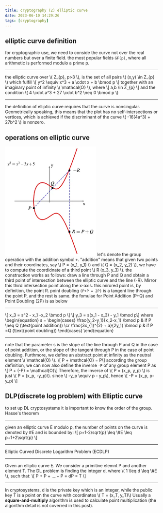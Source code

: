 ```yaml
---
title: cryptography (2) elliptic curve
date: 2023-06-10 14:29:26
tags: [cryptography]
---
```

<script
  src="https://cdn.mathjax.org/mathjax/latest/MathJax.js?config=TeX-AMS-MML_HTMLorMML"
  type="text/javascript">
</script>


## elliptic curve definition
for cryptographic use, we need to conside the curve not over the real numbers but over a finite field. the most popular fields `GF(p)`, where all arithmetic is performed modulo a prime p.
***
the elliptic curve over \\( Z_{p}, p>3 \\), is the set of all pairs \\( (x,y) \in Z_{p} \\) which fulfill
 \\[ y^2 \equiv x^3 + a \cdot x + b \bmod p \\]
together with an imaginary point of infinity \\( \mathcal{O} \\), where
 \\[ a,b \in Z_{p} \\]
 and the condition \\( 4 \cdot a^3 + 27 \cdot b^2 \neq 0 \bmod p \\)
***
the definition of elliptic curve requires that the curve is nonsingular. Geometrically speaking, this means that the plot has no self-intersections or vertices, which is achieved if the discriminant of the curve \\( -16(4a^3) + 27b^2 \\) is nonzero.

## operations on elliptic curve
![point addition](/images/elliptic_curve/point_addition.webp)
let's denote the group operation with the addition symbol `+`. "addition" means that given two points and their coordinates, say \\( P = (x_1, y_1) \\) and \\( Q = (x_2, y_2) \\), we have to compute the coordidnate of a third point \\( R (x_3, y_3) \\). the construction works as follows: draw a line through P and Q and obtain a third point of intersection between the elliptic curve and the line (-R). Mirror this third intersection point along the x-axis. this mirored point is, by definition, the point R. point doubling `(P+P = 2P)` is a tangent line through the point P, and the rest is same.
the fomulae for Point Addition (P+Q) and Point Doubling (2P) is as below 
***
 \\[ x_3 = s^2 - x_1 -x_2 \bmod p \\]
 \\[ y_3 = s(x_1 - x_3) - y_1 \bmod p\\]
 where 
\begin{equation}
s = 
\begin{cases}
\frac{y_2-y_1}{x_2-x_1} \bmod p & if P \neq Q (\text{point addition}) \cr
\frac{3x_{1}^{2} + a}{2y_1} \bmod p  & if P =Q (\text{point doubling})
\end{cases}
\end{equation}
***
note that the parameter s is the slope of the line through P and Q in the case of point addition, or the slope of the tangent through P in the case of point doubling.
Furthmore, we define an abstract point at infinity as the neutral element \\( \mathcal{O} \\). 
\\[ P + \mathcal{O} = P\\]
according the group definition, we can now also define the inverse `-P` of any group element P as
\\[ P + (-P) = \mathcal{O}\\]
Therefore, the inverse of \\( P = (x_p, y_p) \\) is just \\( P = (x_p, -y_p)\\). since  \\( -y_p \equiv p - y_p\\), hence
\\[ -P = (x_p, p-y_p) \\]

## DLP(discrete log problem) with Elliptic curve
to set up DL cryptosystems it is important to know the order of the group.
Hasse's theorem
***
given an elliptic curve E modulo p, the number of points on the curve is denoted by #E and is bounded by:
\\[ p+1-2\sqrt{p} \leq \\#E \leq p+1+2\sqrt{p} \\]
***
Elliptic Curved Discrete Logarithm Problem (ECDLP)
***
Given an elliptic curve E. We consider a primitive elemnt P and another element T. The DL problem is finding the integer d, where \\( 1 \leq d \leq \\#E \\), such that:
\\[ P + P + ....+ P = dP = T \\]
***
In cryptosystems, d is the private key which is an integer, while the public key T is a point on the curve with coordinates \\( T = (x_T, y_T)\\)
Usually a **square-and-multiply** algorithm is used to calculate point multiplication (the algorithm detail is not coverred in this post). 
